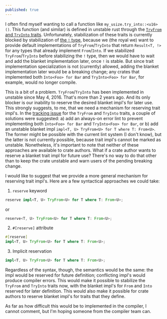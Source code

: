 ```yaml
---
published: true
---
```

I often find myself wanting to call a function like `my_usize.try_into::<u16>()`. This function (and similar) is defined in unstable rust through the [`TryFrom` and `TryInto` traits](https://github.com/rust-lang/rust/issues/33417). Unfortunately, stabilization of these traits is currently blocked by stabilization of [the `!` type](https://github.com/rust-lang/rust/issues/35121), because we (the royal we) want to provide default implementations of `TryFrom`/`TryInto` that return `Result<T, !>` for any types that already implement `From`/`Into`. If we stabilized `TryFrom`/`TryInto` before stabilizing the `!` type, then we would have to wait and add the blanket implementation later, once `!` is stable. But since trait implementation specialization is not (currently) allowed, adding the blanket implementation later would be a breaking change; any crates that implemented both `Into<Foo> for Bar` and `TryInto<Foo> for Bar`, for example, would no longer compile.

This is a bit of a problem. `TryFrom`/`TryInto` has been implemented in unstable since May 4, 2016. That's more than 2 years ago. And its only blocker is our inability to reserve the desired blanket impl's for later use. This strongly suggests, to me, that we need a mechanism for reserving trait impl's. In the [tracking issue](https://github.com/rust-lang/rust/issues/33417) for the `TryFrom` and `TryInto` traits, a couple of solutions were suggested: a) add an always-on error lint to prevent implementing both `Into<Foo> for Bar` and `TryInto<Foo> for Bar`, or b) add an unstable blanket impl `impl<T, U> TryFrom<U> for T where T: From<U>`. The former might be possible with the current lint system (I don't know), but the latter is not currently possible, because trait impl's cannot be marked as unstable. Nonetheless, it's important to note that neither of these approaches are available to crate authors. What if a crate author wants to reserve a blanket trait impl for future use? There's no way to do that other than to keep the crate unstable and warn users of the pending breaking change.

I would like to suggest that we provide a more general mechanism for reserving trait impl's. Here are a few syntactical approaches we could take:

1) `reserve` keyword

```rust
reserve impl<T, U> TryFrom<U> for T where T: From<U>;
```

or 

```rust
reserve<T, U> TryFrom<U> for T where T: From<U>;
```

2) `#[reserve]` attribute

```rust
#[reserve]
impl<T, U> TryFrom<U> for T where T: From<U>;
```

3) Implicit reservation

```rust
impl<T, U> TryFrom<U> for T where T: From<U>;
```

Regardless of the syntax, though, the semantics would be the same: the impl would be reserved for future definition; conflicting impl's would produce compiler errors. This would make it possible to stabilize the `TryFrom` and `TryInto` traits now, with the blanket impl's for `From` and `Into` reserved for later definition. This would also make it possible for crate authors to reserve blanket impl's for traits that they define.

As far as how difficult this would be to implemented in the compiler, I cannot comment, but I'm hoping someone from the compiler team can.
